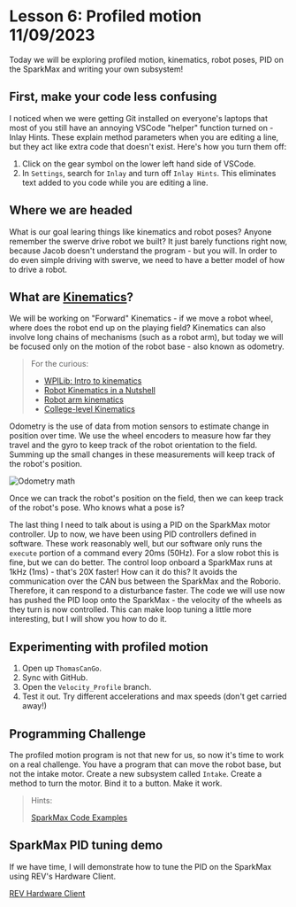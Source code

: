 # Lesson 6: Profiled motion  11/09/2023

Today we will be exploring profiled motion, kinematics, robot poses, PID on the SparkMax and writing your own subsystem!

## First, make your code less confusing
I noticed when we were getting Git installed on everyone's laptops that most of you still have an annoying VSCode "helper" function turned on - Inlay Hints.  These explain method parameters when you are editing a line, but they act like extra code that doesn't exist.  Here's how you turn them off:

1. Click on the gear symbol on the lower left hand side of VSCode.
2. In `Settings`, search for `Inlay` and turn off `Inlay Hints`. This eliminates text added to you code while you are editing a line.

## Where we are headed
What is our goal learing things like kinematics and robot poses?  Anyone remember the swerve drive robot we built?  It just barely functions right now, because Jacob doesn't understand the program - but you will.  In order to do even simple driving with swerve, we need to have a better model of how to drive a robot.

## What are [Kinematics](https://docs.wpilib.org/en/stable/docs/software/kinematics-and-odometry/intro-and-chassis-speeds.html)?
We will be working on "Forward" Kinematics - if we move a robot wheel, where does the robot end up on the playing field?  Kinematics can also involve long chains of mechanisms (such as a robot arm), but today we will be focused only on the motion of the robot base - also known as odometry.

> For the curious:
> * [WPILib: Intro to kinematics](https://docs.wpilib.org/en/stable/docs/software/kinematics-and-odometry/intro-and-chassis-speeds.html)
> * [Robot Kinematics in a Nutshell](https://robocademy.com/2020/04/21/robot-kinematics-in-a-nutshell/)
> * [Robot arm kinematics](https://www.cs.cmu.edu/~16311/current/schedule/ppp/Lec17-FK.pdf)
> * [College-level Kinematics](https://www.cs.cmu.edu/afs/cs.cmu.edu/academic/class/16311/www/current/lecture/Kinematics_final.pdf)

Odometry is the use of data from motion sensors to estimate change in position over time.  We use the wheel encoders to measure how far they travel and the gyro to keep track of the robot orientation to the field.  Summing up the small changes in these measurements will keep track of the robot's position.

![Odometry math](https://www.researchgate.net/profile/Kooktae-Lee/publication/225502915/figure/fig9/AS:668281539137550@1536342143576/The-kinematic-model-of-a-two-wheel-differential-mobile-robot.png)

Once we can track the robot's position on the field, then we can keep track of the robot's pose.  Who knows what a pose is?

The last thing I need to talk about is using a PID on the SparkMax motor controller.  Up to now, we have been using PID controllers defined in software.  These work reasonably well, but our software only runs the `execute` portion of a command every 20ms (50Hz).  For a slow robot this is fine, but we can do better.  The control loop onboard a SparkMax runs at 1kHz (1ms) - that's 20X faster!  How can it do this?  It avoids the communication over the CAN bus between the SparkMax and the Roborio.  Therefore, it can respond to a disturbance faster.  The code we will use now has pushed the PID loop onto the SparkMax - the velocity of the wheels as they turn is now controlled.  This can make loop tuning a little more interesting, but I will show you how to do it.

## Experimenting with profiled motion
1. Open up `ThomasCanGo`.
2. Sync with GitHub.
3. Open the `Velocity_Profile` branch.
4. Test it out.  Try different accelerations and max speeds (don't get carried away!)

## Programming Challenge
The profiled motion program is not that new for us, so now it's time to work on a real challenge.  You have a program that can move the robot base, but not the intake motor.  Create a new subsystem called `Intake`.  Create a method to turn the motor.  Bind it to a button.  Make it work.

> Hints:
>
> [SparkMax Code Examples](https://docs.revrobotics.com/sparkmax/software-resources/spark-max-code-examples)

## SparkMax PID tuning demo
If we have time, I will demonstrate how to tune the PID on the SparkMax using REV's Hardware Client.

[REV Hardware Client](https://docs.revrobotics.com/rev-hardware-client/)
